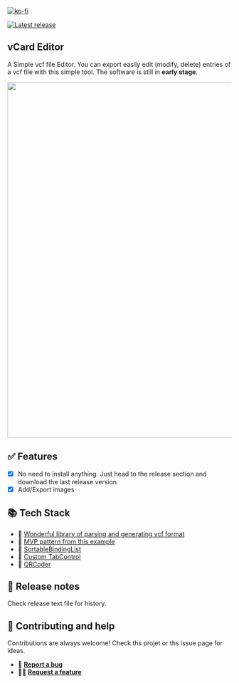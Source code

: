 

[![ko-fi](https://ko-fi.com/img/githubbutton_sm.svg)](https://ko-fi.com/B0B2KV8WP)


  <a href="https://github.com/abdelkader/vCardEditor/releases/latest/download/vCardEditor.exe"><img src="https://camo.githubusercontent.com/d83fa798b621f1e112646fcc4aa74fff1ff6a8b22f5fc1da5ed8f79ddb4a51cb/68747470733a2f2f62616467656e2e6e65742f6769746875622f72656c656173652f4e61657265656e2f5374726170646f776e2e6a73" alt="Latest release" data-canonical-src="https://badgen.net/github/release/Naereen/Strapdown.js" style="max-width: 100%;"></a>




## vCard Editor
A Simple vcf file Editor. You can export easily edit (modify, delete) entries of a vcf file with this simple tool.
The software is still in **early stage**. 
<p align="center"><img src="https://user-images.githubusercontent.com/169070/236289228-106c1489-e01d-400c-968e-92d3e2be74ab.png" width="800"></p>




## ✅ Features
- [x] No need to install anything. Just head to the release section and download the last release version.
- [x] Add/Export images 

## 📚 Tech Stack

 - 🧰 [Wonderful library of parsing and generating vcf format](https://github.com/drlongnecker/Thought.vCards)
 - 📖 [MVP pattern from this example](https://github.com/lennykean/NoteCards)
 - 🧰 [SortableBindingList](http://timvw.be/2008/08/02/presenting-the-sortablebindinglistt-take-two/)
 - 🧰 [Custom TabControl](https://github.com/r-aghaei/TabControlWithCloseButtonAndAddButton)
 - 🧰 [QRCoder](https://github.com/codebude/QRCoder)

## 📑 Release notes
Check release text file for history.

## 👷 Contributing and help
Contributions are always welcome! Check ths projet or ths issue page for ideas.
- 📝 [**Report a bug**](https://github.com/abdelkader/vCardEditor/issues)
- 🙋‍♀️ [**Request a feature**](https://github.com/abdelkader/vCardEditor/discussions)
  



